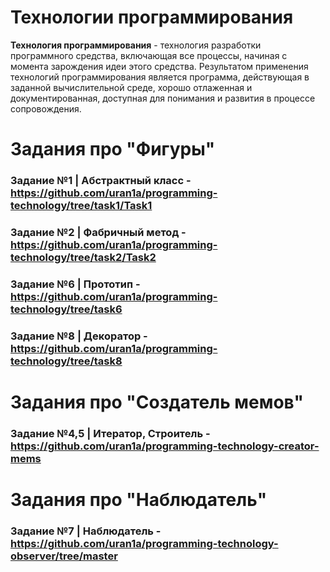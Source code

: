 # Технологии программирования

**Технология программирования** - технология разработки программного средства, включающая все процессы, начиная с момента зарождения идеи этого средства.
Результатом применения технологий программирования является программа, действующая в заданной вычислительной среде, хорошо отлаженная и документированная, доступная для понимания и развития в процессе сопровождения.

# Задания про "Фигуры"
### Задание №1 | Абстрактный класс - https://github.com/uran1a/programming-technology/tree/task1/Task1
### Задание №2 | Фабричный метод - https://github.com/uran1a/programming-technology/tree/task2/Task2
### Задание №6 | Прототип - https://github.com/uran1a/programming-technology/tree/task6
### Задание №8 | Декоратор - https://github.com/uran1a/programming-technology/tree/task8

# Задания про "Создатель мемов"
### Задание №4,5 | Итератор, Строитель - https://github.com/uran1a/programming-technology-creator-mems

# Задания про "Наблюдатель"
### Задание №7 | Наблюдатель - https://github.com/uran1a/programming-technology-observer/tree/master


